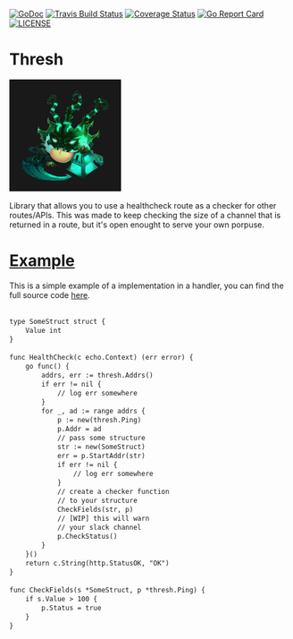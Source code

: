 [![GoDoc](https://godoc.org/github.com/arxdsilva/thresh?status.png)](https://godoc.org/github.com/arxdsilva/thresh)
[![Travis Build Status](https://api.travis-ci.org/arxdsilva/thresh.svg?branch=master)](https://travis-ci.org/arxdsilva/thresh)
[![Coverage Status](https://coveralls.io/repos/github/arxdsilva/thresh/badge.svg?branch=master)](https://coveralls.io/github/arxdsilva/thresh?branch=master)
[![Go Report Card](https://goreportcard.com/badge/github.com/arxdsilva/thresh)](https://goreportcard.com/report/github.com/arxdsilva/thresh)
[![LICENSE](https://img.shields.io/badge/license-MIT-orange.svg)](LICENSE)

# Thresh
<img src="thresh.jpg" alt="Drawing" style="width: 200px;"/>

Library that allows you to use a healthcheck route as a checker for other routes/APIs. This was made to keep checking the size of a channel that is returned in a route, but it's open enought to serve your own porpuse.

# [Example](https://github.com/arxdsilva/thresh/tree/master/example)

This is a simple example of a implementation in a handler, you can find the full source code [here](https://github.com/arxdsilva/thresh/tree/master/example).

```golang

type SomeStruct struct {
	Value int
}

func HealthCheck(c echo.Context) (err error) {
	go func() {
		addrs, err := thresh.Addrs()
		if err != nil {
			// log err somewhere
		}
		for _, ad := range addrs {
			p := new(thresh.Ping)
			p.Addr = ad
			// pass some structure
			str := new(SomeStruct)
			err = p.StartAddr(str)
			if err != nil {
				// log err somewhere
			}
			// create a checker function
			// to your structure
			CheckFields(str, p)
			// [WIP] this will warn 
			// your slack channel
			p.CheckStatus()
		}
	}()
	return c.String(http.StatusOK, "OK")
}

func CheckFields(s *SomeStruct, p *thresh.Ping) {
	if s.Value > 100 {
		p.Status = true
	}
}

```
